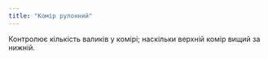 ```yaml
---
title: "Комір рулонний"
---
```


Контролює кількість валиків у комірі; наскільки верхній комір вищий за нижній.




